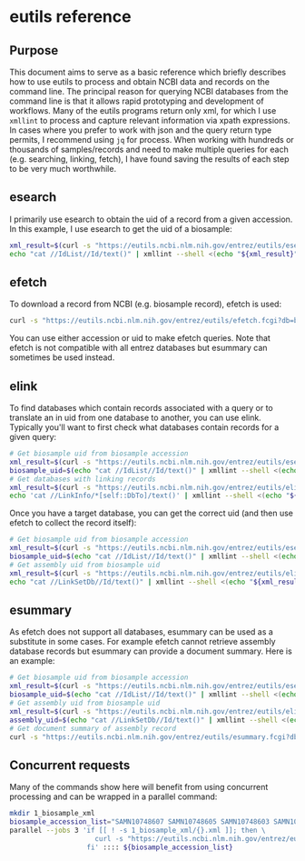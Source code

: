 # eutils reference
## Purpose
This document aims to serve as a basic reference which briefly describes how to use eutils to process and obtain NCBI data
and records on the command line. The principal reason for querying NCBI databases from the command line is that it allows
rapid prototyping and development of workflows. Many of the eutils programs return only xml, for which I use `xmllint` to
process and capture relevant information via xpath expressions. In cases where you prefer to work with json and the query
return type permits, I recommend using `jq` for process. When working with hundreds or thousands of samples/records and need
to make multiple queries for each (e.g. searching, linking, fetch), I have found saving the results of each step to be very
much worthwhile.

## esearch
I primarily use esearch to obtain the uid of a record from a given accession. In this example, I use esearch to get the uid
of a biosample:
```bash
xml_result=$(curl -s "https://eutils.ncbi.nlm.nih.gov/entrez/eutils/esearch.fcgi?&db=biosample&term=SAMN10748607")
echo "cat //IdList//Id/text()" | xmllint --shell <(echo "${xml_result}") | sed '/\//d'
```

## efetch
To download a record from NCBI (e.g. biosample record), efetch is used:
```bash
curl -s "https://eutils.ncbi.nlm.nih.gov/entrez/eutils/efetch.fcgi?db=biosample&id=SAMN10748607" | xmllint --format -
```
You can use either accession or uid to make efetch queries. Note that efetch is not compatible with all entrez databases but
esummary can sometimes be used instead.

## elink
To find databases which contain records associated with a query or to translate an in uid from one database to another, you
can use elink. Typically you'll want to first check what databases contain records for a given query:
```bash
# Get biosample uid from biosample accession
xml_result=$(curl -s "https://eutils.ncbi.nlm.nih.gov/entrez/eutils/esearch.fcgi?&db=biosample&term=SAMN10748607")
biosample_uid=$(echo "cat //IdList//Id/text()" | xmllint --shell <(echo "${xml_result}") | sed '/\//d')
# Get databases with linking records
xml_result=$(curl -s "https://eutils.ncbi.nlm.nih.gov/entrez/eutils/elink.fcgi?dbfrom=biosample&id=${biosample_uid}&cmd=acheck")
echo 'cat //LinkInfo/*[self::DbTo]/text()' | xmllint --shell <(echo "${xml_result}") | sed -e '/^\//d' -e '/^ --/d'
```

Once you have a target database, you can get the correct uid (and then use efetch to collect the record itself):
```bash
# Get biosample uid from biosample accession
xml_result=$(curl -s "https://eutils.ncbi.nlm.nih.gov/entrez/eutils/esearch.fcgi?&db=biosample&term=SAMN10748607")
biosample_uid=$(echo "cat //IdList//Id/text()" | xmllint --shell <(echo "${xml_result}") | sed '/\//d')
# Get assembly uid from biosample uid
xml_result=$(curl -s "https://eutils.ncbi.nlm.nih.gov/entrez/eutils/elink.fcgi?dbfrom=biosample&db=assembly&id=${biosample_uid}")
echo "cat //LinkSetDb//Id/text()" | xmllint --shell <(echo "${xml_result}") | sed '/^\//d'
```

## esummary
As efetch does not support all databases, esummary can be used as a substitute in some cases. For example efetch cannot
retrieve assembly database records but esummary can provide a document summary. Here is an example:
```bash
# Get biosample uid from biosample accession
xml_result=$(curl -s "https://eutils.ncbi.nlm.nih.gov/entrez/eutils/esearch.fcgi?&db=biosample&term=SAMN10748607")
biosample_uid=$(echo "cat //IdList//Id/text()" | xmllint --shell <(echo "${xml_result}") | sed '/\//d')
# Get assembly uid from biosample uid
xml_result=$(curl -s "https://eutils.ncbi.nlm.nih.gov/entrez/eutils/elink.fcgi?dbfrom=biosample&db=assembly&id=${biosample_uid}")
assembly_uid=$(echo "cat //LinkSetDb//Id/text()" | xmllint --shell <(echo "${xml_result}") | sed '/^\//d')
# Get document summary of assembly record
curl -s "https://eutils.ncbi.nlm.nih.gov/entrez/eutils/esummary.fcgi?db=assembly&id=${assembly_uid}" | xmllint --format -
```


## Concurrent requests
Many of the commands show here will benefit from using concurrent processing and can be wrapped in a parallel command:
```bash
mkdir 1_biosample_xml
biosample_accession_list="SAMN10748607 SAMN10748605 SAMN10748603 SAMN10748596 SAMN10748593 SAMN10748588 SAMN10748585"
parallel --jobs 3 'if [[ ! -s 1_biosample_xml/{}.xml ]]; then \
                     curl -s "https://eutils.ncbi.nlm.nih.gov/entrez/eutils/efetch.fcgi?db=biosample&id={}" | xmllint --format - > 1_biosample_xml/{}.xml; \
                   fi' :::: ${biosample_accession_list}
```
